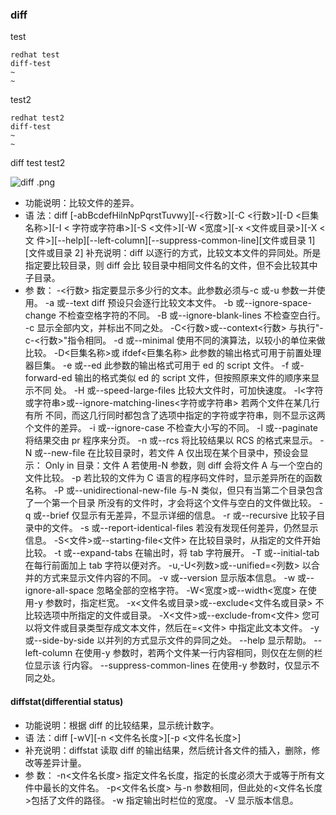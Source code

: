 ###  diff
test
```
redhat test
diff-test
~                                                                                      
~            
```
test2
```
redhat test2
diff-test
~                                                                                      
~            
```
diff test test2

![diff .png](http://upload-images.jianshu.io/upload_images/5786888-4aa022b7dc7e01a3.png?imageMogr2/auto-orient/strip%7CimageView2/2/w/1240)
* 功能说明：比较文件的差异。
* 语 法：diff [-abBcdefHilnNpPqrstTuvwy][-<行数>][-C <行数>][-D <巨集名称>][-I <
字符或字符串>][-S <文件>][-W <宽度>][-x <文件或目录>][-X <文
件>][--help][--left-column][--suppress-common-line][文件或目录 1][文件或目录 2]
补充说明：diff 以逐行的方式，比较文本文件的异同处。所是指定要比较目录，则 diff 会比
较目录中相同文件名的文件，但不会比较其中子目录。
* 参 数：
-<行数> 指定要显示多少行的文本。此参数必须与-c 或-u 参数一并使用。
-a 或--text diff 预设只会逐行比较文本文件。
-b 或--ignore-space-change 不检查空格字符的不同。
-B 或--ignore-blank-lines 不检查空白行。
-c 显示全部内文，并标出不同之处。 
-C<行数>或--context<行数> 与执行"-c-<行数>"指令相同。
-d 或--minimal 使用不同的演算法，以较小的单位来做比较。
-D<巨集名称>或 ifdef<巨集名称> 此参数的输出格式可用于前置处理器巨集。
-e 或--ed 此参数的输出格式可用于 ed 的 script 文件。
-f 或-forward-ed 输出的格式类似 ed 的 script 文件，但按照原来文件的顺序来显示不同
处。
-H 或--speed-large-files 比较大文件时，可加快速度。
-l<字符或字符串>或--ignore-matching-lines<字符或字符串> 若两个文件在某几行有所
不同，而这几行同时都包含了选项中指定的字符或字符串，则不显示这两个文件的差异。
-i 或--ignore-case 不检查大小写的不同。
-l 或--paginate 将结果交由 pr 程序来分页。
-n 或--rcs 将比较结果以 RCS 的格式来显示。
-N 或--new-file 在比较目录时，若文件 A 仅出现在某个目录中，预设会显示：
Only in 目录：文件 A 若使用-N 参数，则 diff 会将文件 A 与一个空白的文件比较。
-p 若比较的文件为 C 语言的程序码文件时，显示差异所在的函数名称。
-P 或--unidirectional-new-file 与-N 类似，但只有当第二个目录包含了一个第一个目录
所没有的文件时，才会将这个文件与空白的文件做比较。
-q 或--brief 仅显示有无差异，不显示详细的信息。
-r 或--recursive 比较子目录中的文件。
-s 或--report-identical-files 若没有发现任何差异，仍然显示信息。
-S<文件>或--starting-file<文件> 在比较目录时，从指定的文件开始比较。
-t 或--expand-tabs 在输出时，将 tab 字符展开。
-T 或--initial-tab 在每行前面加上 tab 字符以便对齐。
-u,-U<列数>或--unified=<列数> 以合并的方式来显示文件内容的不同。
-v 或--version 显示版本信息。
-w 或--ignore-all-space 忽略全部的空格字符。
-W<宽度>或--width<宽度> 在使用-y 参数时，指定栏宽。
-x<文件名或目录>或--exclude<文件名或目录> 不比较选项中所指定的文件或目录。
-X<文件>或--exclude-from<文件> 您可以将文件或目录类型存成文本文件，然后在=<文件>
中指定此文本文件。
-y 或--side-by-side 以并列的方式显示文件的异同之处。
--help 显示帮助。
--left-column 在使用-y 参数时，若两个文件某一行内容相同，则仅在左侧的栏位显示该
行内容。
--suppress-common-lines 在使用-y 参数时，仅显示不同之处。


####   diffstat(differential status)
* 功能说明：根据 diff 的比较结果，显示统计数字。
* 语 法：diff [-wV][-n <文件名长度>][-p <文件名长度>]
* 补充说明：diffstat 读取 diff 的输出结果，然后统计各文件的插入，删除，修改等差异计量。
* 参 数：
-n<文件名长度> 指定文件名长度，指定的长度必须大于或等于所有文件中最长的文件名。
-p<文件名长度> 与-n 参数相同，但此处的<文件名长度>包括了文件的路径。 
-w 指定输出时栏位的宽度。
-V 显示版本信息。
